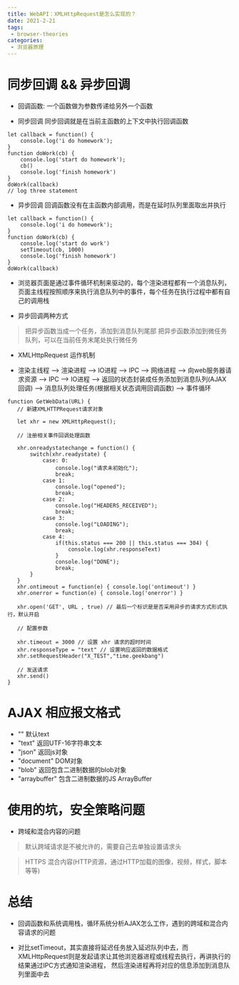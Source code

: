 ```yaml
---
title: WebAPI：XMLHttpRequest是怎么实现的？
date: 2021-2-21
tags:
 - browser-theories
categories: 
 - 浏览器原理
---
```


# 同步回调 && 异步回调

- 回调函数: 一个函数做为参数传递给另外一个函数

- 同步回调 同步回调就是在当前主函数的上下文中执行回调函数
```
let callback = function() {
	console.log('i do homework');
}
function doWork(cb) {
	console.log('start do homework');
	cb()
	console.log('finish homework')
}
doWork(callback)
// log three statement

```

- 异步回调 回调函数没有在主函数内部调用，而是在延时队列里面取出并执行

```
let callback = function() {
	console.log('i do homework');
}
function doWork(cb) {
	console.log('start do work')
	setTimeout(cb, 1000)
	console.log('finish homework')
}
doWork(callback)
```

- 浏览器页面是通过事件循环机制来驱动的，每个渲染进程都有一个消息队列，页面主线程按照顺序来执行消息队列中的事件，每个任务在执行过程中都有自己的调用栈

- 异步回调两种方式

> 把异步函数当成一个任务，添加到消息队列尾部
> 把异步函数添加到微任务队列，可以在当前任务末尾处执行微任务

- XMLHttpRequest 运作机制

- 渲染主线程 --> 渲染进程 --> IO进程 --> IPC --> 网络进程 --> 向web服务器请求资源 --> IPC --> IO进程 --> 返回的状态封装成任务添加到消息队列(AJAX回调) --> 消息队列处理任务(根据相关状态调用回调函数) --> 事件循环

 ```
function GetWebData(URL) {
 	// 新建XMLHTTPRequest请求对象

 	let xhr = new XMLHttpRequest();
 	
 	// 注册相关事件回调处理函数

 	xhr.onreadystatechange = function() {
 		switch(xhr.readystate) {
 			case: 0:
 				console.log("请求未初始化");
 				break;
 			case 1: 
 				console.log("opened");
 				break;
 			case 2:
 				console.log("HEADERS_RECEIVED");
 				break;
 			case 3:
 				console.log("LOADING");
 				break;
 			case 4:
 				if(this.status === 200 || this.status === 304) {
 					console.log(xhr.responseText)
 				}
 				console.log("DONE");
 				break;
 		}
 	}
 	xhr.ontimeout = function(e) { console.log('ontimeout') }
    xhr.onerror = function(e) { console.log('onerror') }

    xhr.open('GET', URL , true) // 最后一个标识是是否采用异步的请求方式形式执行，默认开启

    // 配置参数

    xhr.timeout = 3000 // 设置 xhr 请求的超时时间
    xhr.responseType = "text" // 设置响应返回的数据格式
    xhr.setRequestHeader("X_TEST","time.geekbang")

    // 发送请求
    xhr.send()
 }
```

# AJAX 相应报文格式

- "" 默认text
- "text" 返回UTF-16字符串文本
- "json" 返回js对象
- "document" DOM对象
- "blob" 返回包含二进制数据的blob对象
- "arraybuffer" 包含二进制数据的JS ArrayBuffer

# 使用的坑，安全策略问题

- 跨域和混合内容的问题

> 默认跨域请求是不被允许的，需要自己去单独设置请求头

> HTTPS 混合内容(HTTP资源，通过HTTP加载的图像，视频，样式，脚本等等)

# 总结

- 回调函数和系统调用栈，循环系统分析AJAX怎么工作，遇到的跨域和混合内容请求的问题

- 对比setTimeout，其实直接将延迟任务放入延迟队列中去，而XMLHttpRequest则是发起请求让其他浏览器进程或线程去执行，再讲执行的结果通过IPC方式通知渲染进程， 然后渲染进程再将对应的信息添加到消息队列里面中去